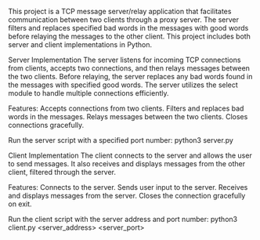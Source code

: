 This project is a TCP message server/relay application that facilitates communication between two clients through a proxy server. The server filters and replaces specified bad words in the messages with good words before relaying the messages to the other client. This project includes both server and client implementations in Python.

Server Implementation
The server listens for incoming TCP connections from clients, accepts two connections, and then relays messages between the two clients. Before relaying, the server replaces any bad words found in the messages with specified good words. The server utilizes the select module to handle multiple connections efficiently.

Features:
Accepts connections from two clients.
Filters and replaces bad words in the messages.
Relays messages between the two clients.
Closes connections gracefully.

Run the server script with a specified port number:
python3 server.py <port>



Client Implementation
The client connects to the server and allows the user to send messages. It also receives and displays messages from the other client, filtered through the server.

Features:
Connects to the server.
Sends user input to the server.
Receives and displays messages from the server.
Closes the connection gracefully on exit.


Run the client script with the server address and port number:
python3 client.py <server_address> <server_port>
